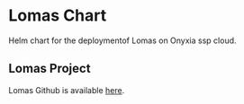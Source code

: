 # Lomas Chart

Helm chart for the deploymentof Lomas on Onyxia ssp cloud.

## Lomas Project

Lomas Github is available [here](https://github.com/dscc-admin-ch/lomas).